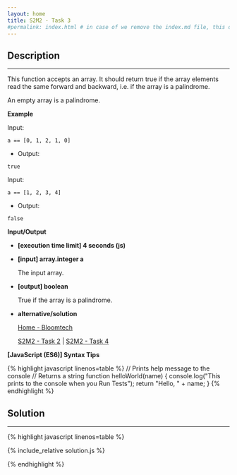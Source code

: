 ```yaml
---
layout: home
title: S2M2 - Task 3
#permalink: index.html # in case of we remove the index.md file, this doc will be the index page
---
```


<div class="row">
<div class="columnStmt" markdown="1">

## Description
------

This function accepts an array. It should return true if the array elements read the same forward and backward, i.e. if the array is a palindrome.

An empty array is a palindrome.

**Example**

Input:
```
a == [0, 1, 2, 1, 0]
```
-   Output:
```
true
```
Input:
```
a == [1, 2, 3, 4]
```
-   Output:
```
false
```

**Input/Output**

* **[execution time limit] 4 seconds (js)**

* **[input] array.integer a**

    The input array.

* **[output] boolean**

    True if the array is a palindrome.

* **alternative/solution**    

    [Home - Bloomtech](../../code-signal-arcade-bloomtech/README.html) 
    
    [S2M2 - Task 2](../S2M2_Task_2/README.html) | [S2M2 - Task 4](../S2M2_Task_4/README.html)     

**[JavaScript (ES6)] Syntax Tips**

{% highlight javascript linenos=table %}
// Prints help message to the console
// Returns a string
function helloWorld(name) {
    console.log("This prints to the console when you Run Tests");
    return "Hello, " + name;
}
{% endhighlight %}

</div>
<div class="columnSol" markdown="1">

## Solution
------

{% highlight javascript linenos=table %}

{% include_relative solution.js %}

{% endhighlight %}

</div>
</div>
